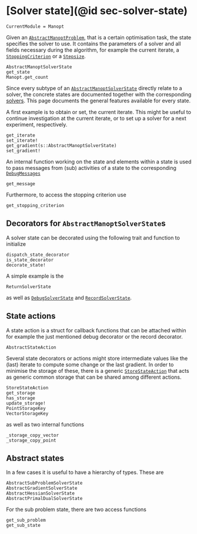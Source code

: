 # [Solver state](@id sec-solver-state)

```@meta
CurrentModule = Manopt
```

Given an [`AbstractManoptProblem`](@ref), that is a certain optimisation task,
the state specifies the solver to use. It contains the parameters of a solver and all
fields necessary during the algorithm, for example the current iterate, a [`StoppingCriterion`](@ref)
or a [`Stepsize`](@ref).

```@docs
AbstractManoptSolverState
get_state
Manopt.get_count
```

Since every subtype of an [`AbstractManoptSolverState`](@ref) directly relate to a solver,
the concrete states are documented together with the corresponding [solvers](../solvers/index.md).
This page documents the general features available for every state.

A first example is to obtain or set, the current iterate.
This might be useful to continue investigation at the current iterate, or to set up a solver for a next experiment, respectively.

```@docs
get_iterate
set_iterate!
get_gradient(s::AbstractManoptSolverState)
set_gradient!
```

An internal function working on the state and elements within a state is used to
pass messages from (sub) activities of a state to the corresponding [`DebugMessages`](@ref)

```@docs
get_message
```

Furthermore, to access the stopping criterion use

```@docs
get_stopping_criterion
```

## Decorators for `AbstractManoptSolverState`s

A solver state can be decorated using the following trait and function to initialize

```@docs
dispatch_state_decorator
is_state_decorator
decorate_state!
```

A simple example is the

```@docs
ReturnSolverState
```

as well as [`DebugSolverState`](@ref) and [`RecordSolverState`](@ref).

## State actions

A state action is a struct for callback functions that can be attached within
for example the just mentioned debug decorator or the record decorator.

```@docs
AbstractStateAction
```

Several state decorators or actions might store intermediate values like the (last) iterate to compute some change or the last gradient. In order to minimise the storage of these, there is a generic [`StoreStateAction`](@ref)
that acts as generic common storage that can be shared among different actions.

```@docs
StoreStateAction
get_storage
has_storage
update_storage!
PointStorageKey
VectorStorageKey
```

as well as two internal functions

```@docs
_storage_copy_vector
_storage_copy_point
```

## Abstract states

In a few cases it is useful to have a hierarchy of types. These are

```@docs
AbstractSubProblemSolverState
AbstractGradientSolverState
AbstractHessianSolverState
AbstractPrimalDualSolverState
```

For the sub problem state, there are two access functions

```@docs
get_sub_problem
get_sub_state
```